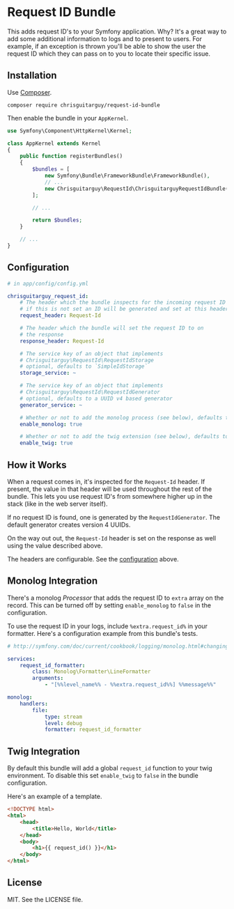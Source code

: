 # Request ID Bundle

This adds request ID's to your Symfony application. Why? It's a great way to add
some additional information to logs and to present to users. For example, if an
exception is thrown you'll be able to show the user the request ID which they
can pass on to you to locate their specific issue.

## Installation

Use [Composer](https://getcomposer.org/).

```
composer require chrisguitarguy/request-id-bundle
```

Then enable the bundle in your `AppKernel`.

```php
use Symfony\Component\HttpKernel\Kernel;

class AppKernel extends Kernel
{
    public function registerBundles()
    {
        $bundles = [
            new Symfony\Bundle\FrameworkBundle\FrameworkBundle(),
            // ...
            new Chrisguitarguy\RequestId\ChrisguitarguyRequestIdBundle(),
        ];

        // ...

        return $bundles;
    }

    // ...
}
```

## Configuration

```yaml
# in app/config/config.yml

chrisguitarguy_request_id:
    # The header which the bundle inspects for the incoming request ID
    # if this is not set an ID will be generated and set at this header
    request_header: Request-Id

    # The header which the bundle will set the request ID to on
    # the response
    response_header: Request-Id

    # The service key of an object that implements
    # Chrisguitarguy\RequestId\RequestIdStorage
    # optional, defaults to `SimpleIdStorage`
    storage_service: ~

    # The service key of an object that implements
    # Chrisguitarguy\RequestId\RequestIdGenerator
    # optional, defaults to a UUID v4 based generator
    generator_service: ~

    # Whether or not to add the monolog process (see below), defaults to true
    enable_monolog: true

    # Whether or not to add the twig extension (see below), defaults to true
    enable_twig: true
```

## How it Works

When a request comes in, it's inspected for the `Request-Id` header. If present,
the value in that header will be used throughout the rest of the bundle. This
lets you use request ID's from somewhere higher up in the stack (like in the web
server itself).

If no request ID is found, one is generated by the `RequestIdGenerator`. The
default generator creates version 4 UUIDs.

On the way out out, the `Request-Id` header is set on the response as well using
the value described above.

The headers are configurable. See the [configuration](#Configuration) above.

## Monolog Integration

There's a monolog *Processor* that adds the request ID to `extra` array on the
record. This can be turned off by setting `enable_monolog` to `false` in the
configuration.

To use the request ID in your logs, include `%extra.request_id%` in your
formatter. Here's a configuration example from this bundle's tests.

```yaml
# http://symfony.com/doc/current/cookbook/logging/monolog.html#changing-the-formatter

services:
    request_id_formatter:
        class: Monolog\Formatter\LineFormatter
        arguments:
            - "[%%level_name%% - %%extra.request_id%%] %%message%%"

monolog:
    handlers:
        file:
            type: stream
            level: debug
            formatter: request_id_formatter
```

## Twig Integration

By default this bundle will add a global `request_id` function to your twig
environment. To disable this set `enable_twig` to `false` in the bundle
configuration.

Here's an example of a template.

```html
<!DOCTYPE html>
<html>
    <head>
        <title>Hello, World</title>
    </head>
    <body>
        <h1>{{ request_id() }}</h1>
    </body>
</html>
```

## License

MIT. See the LICENSE file.
